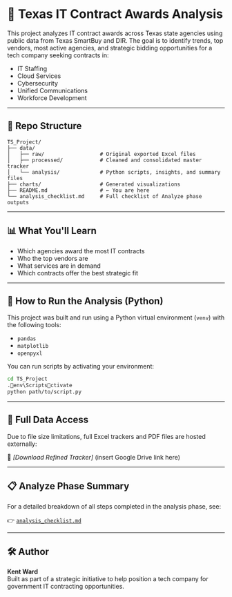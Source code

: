 
# 🧠 Texas IT Contract Awards Analysis

This project analyzes IT contract awards across Texas state agencies using public data from Texas SmartBuy and DIR. The goal is to identify trends, top vendors, most active agencies, and strategic bidding opportunities for a tech company seeking contracts in:

- IT Staffing
- Cloud Services
- Cybersecurity
- Unified Communications
- Workforce Development

---

## 📂 Repo Structure

```
TS_Project/
├── data/
│   ├── raw/                  # Original exported Excel files
│   ├── processed/            # Cleaned and consolidated master tracker
│   └── analysis/             # Python scripts, insights, and summary files
├── charts/                   # Generated visualizations
├── README.md                 # ← You are here
└── analysis_checklist.md     # Full checklist of Analyze phase outputs
```

---

## 📊 What You'll Learn

- Which agencies award the most IT contracts
- Who the top vendors are
- What services are in demand
- Which contracts offer the best strategic fit

---

## 🧪 How to Run the Analysis (Python)

This project was built and run using a Python virtual environment (`venv`) with the following tools:

- `pandas`
- `matplotlib`
- `openpyxl`

You can run scripts by activating your environment:

```bash
cd TS_Project
.env\Scriptsctivate
python path/to/script.py
```

---

## 📁 Full Data Access

Due to file size limitations, full Excel trackers and PDF files are hosted externally:

🔗 *[Download Refined Tracker]* (insert Google Drive link here)

---

## 📋 Analyze Phase Summary

For a detailed breakdown of all steps completed in the analysis phase, see:

👉 [`analysis_checklist.md`](data/analysis/analysis_checklist.md)

---

## 🛠️ Author

**Kent Ward**  
Built as part of a strategic initiative to help position a tech company for government IT contracting opportunities.
